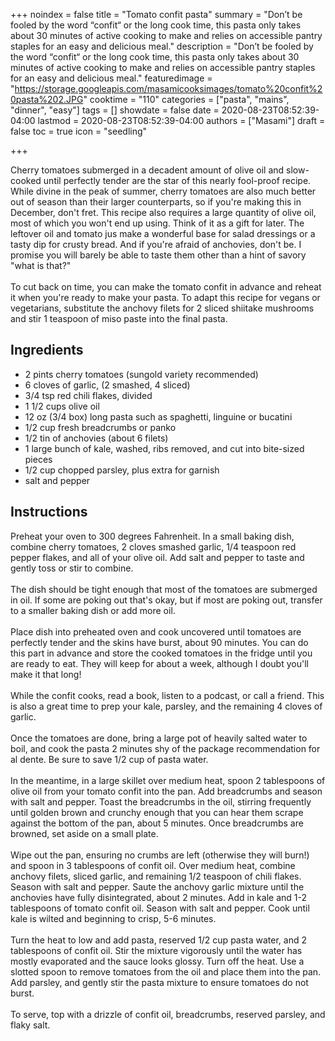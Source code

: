 +++
noindex = false
title = "Tomato confit pasta"
summary = "Don&rsquo;t be fooled by the word &ldquo;confit&ldquo; or the long cook time, this pasta only takes about 30 minutes of active cooking to make and relies on accessible pantry staples for an easy and delicious meal."
description = "Don&rsquo;t be fooled by the word &ldquo;confit&ldquo; or the long cook time, this pasta only takes about 30 minutes of active cooking to make and relies on accessible pantry staples for an easy and delicious meal."
featuredimage = "https://storage.googleapis.com/masamicooksimages/tomato%20confit%20pasta%202.JPG"
cooktime = "110"
categories = ["pasta", "mains", "dinner", "easy"]
tags = []
showdate = false
date = 2020-08-23T08:52:39-04:00
lastmod = 2020-08-23T08:52:39-04:00
authors = ["Masami"]
draft = false
toc = true
icon = "seedling"

+++

Cherry tomatoes submerged in a decadent amount of olive oil and slow-cooked until perfectly tender are the star of this nearly fool-proof recipe. While divine in the peak of summer, cherry tomatoes are also much better out of season than their larger counterparts, so if you're making this in December, don't fret. This recipe also requires a large quantity of olive oil, most of which you won't end up using. Think of it as a gift for later. The leftover oil and tomato jus make a wonderful base for salad dressings or a tasty dip for crusty bread. And if you're afraid of anchovies, don't be. I promise you will barely be able to taste them other than a hint of savory "what is that?"\
\
To cut back on time, you can make the tomato confit in advance and reheat it when you're ready to make your pasta. To adapt this recipe for vegans or vegetarians, substitute the anchovy filets for 2 sliced shiitake mushrooms and stir 1 teaspoon of miso paste into the final pasta.

## Ingredients 

- 2 pints cherry tomatoes (sungold variety recommended)
- 6 cloves of garlic, (2 smashed, 4 sliced)
- 3/4 tsp red chili flakes, divided
- 1 1/2 cups olive oil
- 12 oz (3/4 box) long pasta such as spaghetti, linguine or bucatini 
- 1/2 cup fresh breadcrumbs or panko
- 1/2 tin of anchovies (about 6 filets)
- 1 large bunch of kale, washed, ribs removed, and cut into bite-sized pieces
- 1/2 cup chopped parsley, plus extra for garnish
- salt and pepper

## Instructions

Preheat your oven to 300 degrees Fahrenheit. In a small baking dish, combine cherry tomatoes, 2 cloves smashed garlic, 1/4 teaspoon red pepper flakes, and all of your olive oil. Add salt and pepper to taste and gently toss or stir to combine.\
\
The dish should be tight enough that most of the tomatoes are submerged in oil. If some are poking out that's okay, but if most are poking out, transfer to a smaller baking dish or add more oil. \
\
Place dish into preheated oven and cook uncovered until tomatoes are perfectly tender and the skins have burst, about 90 minutes. You can do this part in advance and store the cooked tomatoes in the fridge until you are ready to eat. They will keep for about a week, although I doubt you'll make it that long! \
\
While the confit cooks, read a book, listen to a podcast, or call a friend. This is also a great time to prep your kale, parsley, and the remaining 4 cloves of garlic.\
\
Once the tomatoes are done, bring a large pot of heavily salted water to boil, and cook the pasta 2 minutes shy of the package recommendation for al dente. Be sure to save 1/2 cup of pasta water.\
\
In the meantime, in a large skillet over medium heat, spoon 2 tablespoons of olive oil from your tomato confit into the pan. Add breadcrumbs and season with salt and pepper. Toast the breadcrumbs in the oil, stirring frequently until golden brown and crunchy enough that you can hear them scrape against the bottom of the pan, about 5 minutes. Once breadcrumbs are browned, set aside on a small plate. \
\
Wipe out the pan, ensuring no crumbs are left (otherwise they will burn!) and spoon in 3 tablespoons of confit oil. Over medium heat, combine anchovy filets, sliced garlic, and remaining 1/2 teaspoon of chili flakes. Season with salt and pepper. Saute the anchovy garlic mixture until the anchovies have fully disintegrated, about 2 minutes. Add in kale and 1-2 tablespoons of tomato confit oil. Season with salt and pepper. Cook until kale is wilted and beginning to crisp, 5-6 minutes.\
\
Turn the heat to low and add pasta, reserved 1/2 cup pasta water, and 2 tablespoons of confit oil. Stir the mixture vigorously until the water has mostly evaporated and the sauce looks glossy. Turn off the heat. Use a slotted spoon to remove tomatoes from the oil and place them into the pan. Add parsley, and gently stir the pasta mixture to ensure tomatoes do not burst.\
\
To serve, top with a drizzle of confit oil, breadcrumbs, reserved parsley, and flaky salt.
